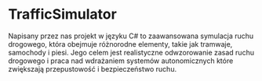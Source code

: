 # TrafficSimulator
Napisany przez nas projekt w języku C# to zaawansowana symulacja 
ruchu drogowego, która obejmuje różnorodne elementy, takie jak 
tramwaje, samochody i piesi. Jego celem jest realistyczne 
odwzorowanie zasad ruchu drogowego i praca nad wdrażaniem 
systemów autonomicznych które zwiększają przepustowość i 
bezpieczeństwo ruchu.
